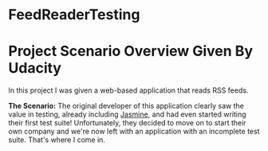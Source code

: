 # FeedReaderTesting
# Project Scenario Overview Given By Udacity

In this project I was given a web-based application that reads RSS feeds.

**The Scenario:** The original developer of this application clearly saw the value in testing, already including [Jasmine](http://jasmine.github.io/), and had even started writing their first test suite! Unfortunately, they decided to move on to start their own company and we're now left with an application with an incomplete test suite. That's where I come in.

